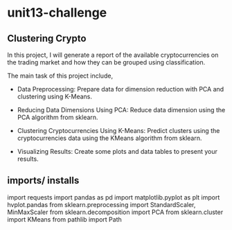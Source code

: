 # unit13-challenge


## Clustering Crypto

In this project, I will generate a report of the available cryptocurrencies on the trading market and how they can be grouped using classification.

The main task of this project include,
* Data Preprocessing: Prepare data for dimension reduction with PCA and clustering using K-Means.

* Reducing Data Dimensions Using PCA: Reduce data dimension using the PCA algorithm from sklearn.

* Clustering Cryptocurrencies Using K-Means: Predict clusters using the cryptocurrencies data using the KMeans algorithm from sklearn.

* Visualizing Results: Create some plots and data tables to present your results.


## imports/ installs

import requests
import pandas as pd
import matplotlib.pyplot as plt
import hvplot.pandas
from sklearn.preprocessing import StandardScaler, MinMaxScaler
from sklearn.decomposition import PCA
from sklearn.cluster import KMeans
from pathlib import Path

